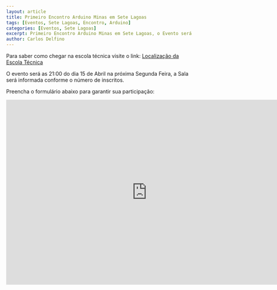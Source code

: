 ```yaml
---
layout: article
title: Primeiro Encontro Arduino Minas em Sete Lagoas
tags: [Eventos, Sete Lagoas, Encontro, Arduino]
categories: [Eventos, Sete Lagoas]
excerpt: Primeiro Encontro Arduino Minas em Sete Lagoas, o Evento será na Escola Técnica de Sete Lagoas, no dia 15 de Abril, próxima segunda feira, as 21:00
author: Carlos Delfino
---
```

Para saber como chegar na escola técnica visite o link: [Localização da Escola Técnica](https://plus.google.com/102847971676969076291/about?gl=br&hl=pt)

O evento será as 21:00 do dia 15 de Abril na próxima Segunda Feira, a Sala será informada conforme 
o número de inscritos.

Preencha o formulário abaixo para garantir sua participação:
<iframe src="https://docs.google.com/a/carlosdelfino.eti.br/forms/d/1YiM1J7FhdyIcFQLIBBvpU0vywyas4Y9OXsUZGBH764c/viewform?embedded=true" 
	width="760" height="500" frameborder="0" marginheight="0" marginwidth="0">Carregando...</iframe>
